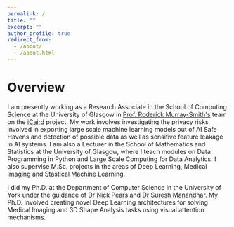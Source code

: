 ```yaml
---
permalink: /
title: ""
excerpt: ""
author_profile: true
redirect_from: 
  - /about/
  - /about.html
---
```




Overview
======

I am presently working as a Research Associate in the School of Computing Science at the University of Glasgow in [Prof. Roderick Murray-Smith's](http://www.dcs.gla.ac.uk/~rod/) team on the [iCaird](https://icaird.com/) project. My work involves investigating the privacy risks involved in exporting large scale machine learning models out of AI Safe Havens and detection of possible data as well as sensitive feature leakage in AI systems. I am also a Lecturer in the School of Mathematics and Statistics at the University of Glasgow, where I teach modules on Data Programming in Python and Large Scale Computing for Data Analytics. I also supervise M.Sc. projects in the areas of Deep Learning, Medical Imaging and Stastical Machine Learning. 

I did my Ph.D. at the Department of Computer Science in the University of York under the guidance of [Dr Nick Pears](https://www-users.cs.york.ac.uk/np7/) and [Dr Suresh Manandhar](https://www.linkedin.com/in/sureshmanandhar/?originalSubdomain=uk). My Ph.D. involved creating novel Deep Learning architectures for solving Medical Imaging and 3D Shape Analysis tasks using visual attention mechanisms.

